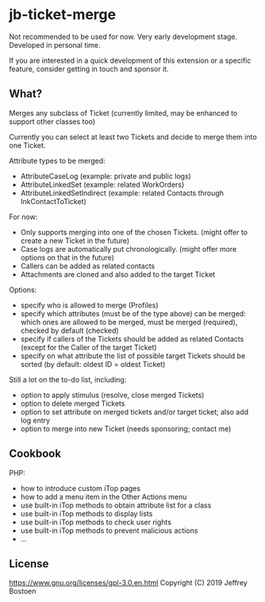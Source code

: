 # jb-ticket-merge

Not recommended to be used for now. Very early development stage.
Developed in personal time.

If you are interested in a quick development of this extension or a specific feature, consider getting in touch and sponsor it.

## What?
Merges any subclass of Ticket (currently limited, may be enhanced to support other classes too)

Currently you can select at least two Tickets and decide to merge them into one Ticket.

Attribute types to be merged:
* AttributeCaseLog (example: private and public logs)
* AttributeLinkedSet (example: related WorkOrders)
* AttributeLinkedSetIndirect (example: related Contacts through lnkContactToTicket)

For now:
* Only supports merging into one of the chosen Tickets. (might offer to create a new Ticket in the future)
* Case logs are automatically put chronologically. (might offer more options on that in the future)
* Callers can be added as related contacts
* Attachments are cloned and also added to the target Ticket

Options:
* specify who is allowed to merge (Profiles)
* specify which attributes (must be of the type above) can be merged: which ones are allowed to be merged, must be merged (required), checked by default (checked)
* specify if callers of the Tickets should be added as related Contacts (except for the Caller of the target Ticket)
* specify on what attribute the list of possible target Tickets should be sorted (by default: oldest ID = oldest Ticket)

Still a lot on the to-do list, including:
* option to apply stimulus (resolve, close merged Tickets)
* option to delete merged Tickets
* option to set attribute on merged tickets and/or target ticket; also add log entry
* option to merge into new Ticket (needs sponsoring; contact me)

## Cookbook

PHP:
- how to introduce custom iTop pages
- how to add a menu item in the Other Actions menu
- use built-in iTop methods to obtain attribute list for a class
- use built-in iTop methods to display lists
- use built-in iTop methods to check user rights
- use built-in iTop methods to prevent malicious actions
- ...

## License
https://www.gnu.org/licenses/gpl-3.0.en.html
Copyright (C) 2019 Jeffrey Bostoen



